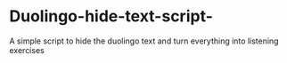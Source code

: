 # Duolingo-hide-text-script-
A simple script to hide the duolingo text and turn everything into listening exercises
